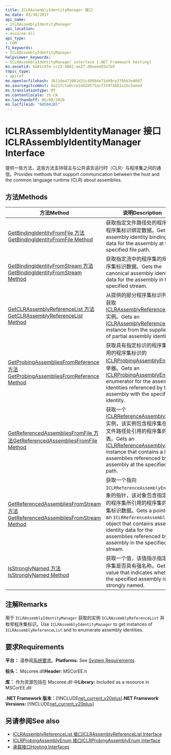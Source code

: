 ```yaml
---
title: ICLRAssemblyIdentityManager 接口
ms.date: 03/30/2017
api_name:
- ICLRAssemblyIdentityManager
api_location:
- mscoree.dll
api_type:
- COM
f1_keywords:
- ICLRAssemblyIdentityManager
helpviewer_keywords:
- ICLRAssemblyIdentityManager interface [.NET Framework hosting]
ms.assetid: 6a81c6fe-cc22-4062-ae27-d6eeee03a7b9
topic_type:
- apiref
ms.openlocfilehash: 3611de471001d31c40984e71d49ce376bb3e4607
ms.sourcegitcommit: da21fc5a8cce1e028575acf31974681a1bc5aeed
ms.translationtype: MT
ms.contentlocale: zh-CN
ms.lasthandoff: 06/08/2020
ms.locfileid: "84504285"
---
```

# <a name="iclrassemblyidentitymanager-interface"></a><span data-ttu-id="fb010-102">ICLRAssemblyIdentityManager 接口</span><span class="sxs-lookup"><span data-stu-id="fb010-102">ICLRAssemblyIdentityManager Interface</span></span>
<span data-ttu-id="fb010-103">提供一些方法，这些方法支持宿主与公共语言运行时（CLR）与程序集之间的通信。</span><span class="sxs-lookup"><span data-stu-id="fb010-103">Provides methods that support communication between the host and the common language runtime (CLR) about assemblies.</span></span>  
  
## <a name="methods"></a><span data-ttu-id="fb010-104">方法</span><span class="sxs-lookup"><span data-stu-id="fb010-104">Methods</span></span>  
  
|<span data-ttu-id="fb010-105">方法</span><span class="sxs-lookup"><span data-stu-id="fb010-105">Method</span></span>|<span data-ttu-id="fb010-106">说明</span><span class="sxs-lookup"><span data-stu-id="fb010-106">Description</span></span>|  
|------------|-----------------|  
|[<span data-ttu-id="fb010-107">GetBindingIdentityFromFile 方法</span><span class="sxs-lookup"><span data-stu-id="fb010-107">GetBindingIdentityFromFile Method</span></span>](iclrassemblyidentitymanager-getbindingidentityfromfile-method.md)|<span data-ttu-id="fb010-108">获取指定文件路径处的程序集的程序集标识绑定数据。</span><span class="sxs-lookup"><span data-stu-id="fb010-108">Gets the assembly identity binding data for the assembly at the specified file path.</span></span>|  
|[<span data-ttu-id="fb010-109">GetBindingIdentityFromStream 方法</span><span class="sxs-lookup"><span data-stu-id="fb010-109">GetBindingIdentityFromStream Method</span></span>](iclrassemblyidentitymanager-getbindingidentityfromstream-method.md)|<span data-ttu-id="fb010-110">获取指定流中的程序集的规范程序集标识数据。</span><span class="sxs-lookup"><span data-stu-id="fb010-110">Gets the canonical assembly identity data for the assembly in the specified stream.</span></span>|  
|[<span data-ttu-id="fb010-111">GetCLRAssemblyReferenceList 方法</span><span class="sxs-lookup"><span data-stu-id="fb010-111">GetCLRAssemblyReferenceList Method</span></span>](iclrassemblyidentitymanager-getclrassemblyreferencelist-method.md)|<span data-ttu-id="fb010-112">从提供的部分程序集标识列表中获取[ICLRAssemblyReferenceList](iclrassemblyreferencelist-interface.md)实例。</span><span class="sxs-lookup"><span data-stu-id="fb010-112">Gets an [ICLRAssemblyReferenceList](iclrassemblyreferencelist-interface.md) instance from the supplied list of partial assembly identities.</span></span>|  
|[<span data-ttu-id="fb010-113">GetProbingAssembliesFromReference 方法</span><span class="sxs-lookup"><span data-stu-id="fb010-113">GetProbingAssembliesFromReference Method</span></span>](iclrassemblyidentitymanager-getprobingassembliesfromreference-method.md)|<span data-ttu-id="fb010-114">获取具有指定标识的程序集所引用的程序集标识的[ICLRProbingAssemblyEnum](iclrprobingassemblyenum-interface.md)枚举器。</span><span class="sxs-lookup"><span data-stu-id="fb010-114">Gets an [ICLRProbingAssemblyEnum](iclrprobingassemblyenum-interface.md) enumerator for the assembly identities referenced by the assembly with the specified identity.</span></span>|  
|[<span data-ttu-id="fb010-115">GetReferencedAssembliesFromFile 方法</span><span class="sxs-lookup"><span data-stu-id="fb010-115">GetReferencedAssembliesFromFile Method</span></span>](iclrassemblyidentitymanager-getreferencedassembliesfromfile-method.md)|<span data-ttu-id="fb010-116">获取一个[ICLRReferenceAssemblyEnum](iclrreferenceassemblyenum-interface.md)实例，该实例包含程序集在指定文件路径处引用的程序集的列表。</span><span class="sxs-lookup"><span data-stu-id="fb010-116">Gets an [ICLRReferenceAssemblyEnum](iclrreferenceassemblyenum-interface.md) instance that contains a list of assemblies referenced by the assembly at the specified file path.</span></span>|  
|[<span data-ttu-id="fb010-117">GetReferencedAssembliesFromStream 方法</span><span class="sxs-lookup"><span data-stu-id="fb010-117">GetReferencedAssembliesFromStream Method</span></span>](iclrassemblyidentitymanager-getreferencedassembliesfromstream-method.md)|<span data-ttu-id="fb010-118">获取一个指向 `ICLRReferenceAssemblyEnum` 对象的指针，该对象包含指定流中的程序集所引用的程序集的程序集标识数据。</span><span class="sxs-lookup"><span data-stu-id="fb010-118">Gets a pointer to an `ICLRReferenceAssemblyEnum` object that contains assembly identity data for the assemblies referenced by the assembly in the specified stream.</span></span>|  
|[<span data-ttu-id="fb010-119">IsStronglyNamed 方法</span><span class="sxs-lookup"><span data-stu-id="fb010-119">IsStronglyNamed Method</span></span>](iclrassemblyidentitymanager-isstronglynamed-method.md)|<span data-ttu-id="fb010-120">获取一个值，该值指示指定的程序集是否具有强名称。</span><span class="sxs-lookup"><span data-stu-id="fb010-120">Gets a value that indicates whether the specified assembly is strongly named.</span></span>|  
  
## <a name="remarks"></a><span data-ttu-id="fb010-121">注解</span><span class="sxs-lookup"><span data-stu-id="fb010-121">Remarks</span></span>  
 <span data-ttu-id="fb010-122">用于 `ICLRAssemblyIdentityManager` 获取的实例 `ICLRAssemblyReferenceList` 并枚举程序集标识。</span><span class="sxs-lookup"><span data-stu-id="fb010-122">Use `ICLRAssemblyIdentityManager` to get instances of `ICLRAssemblyReferenceList` and to enumerate assembly identities.</span></span>  
  
## <a name="requirements"></a><span data-ttu-id="fb010-123">要求</span><span class="sxs-lookup"><span data-stu-id="fb010-123">Requirements</span></span>  
 <span data-ttu-id="fb010-124">**平台：** 请参阅[系统要求](../../get-started/system-requirements.md)。</span><span class="sxs-lookup"><span data-stu-id="fb010-124">**Platforms:** See [System Requirements](../../get-started/system-requirements.md).</span></span>  
  
 <span data-ttu-id="fb010-125">**标头：** Mscoree.dll</span><span class="sxs-lookup"><span data-stu-id="fb010-125">**Header:** MSCorEE.h</span></span>  
  
 <span data-ttu-id="fb010-126">**库：** 作为资源包括在 Mscoree.dll 中</span><span class="sxs-lookup"><span data-stu-id="fb010-126">**Library:** Included as a resource in MSCorEE.dll</span></span>  
  
 <span data-ttu-id="fb010-127">**.NET Framework 版本：**[!INCLUDE[net_current_v20plus](../../../../includes/net-current-v20plus-md.md)]</span><span class="sxs-lookup"><span data-stu-id="fb010-127">**.NET Framework Versions:** [!INCLUDE[net_current_v20plus](../../../../includes/net-current-v20plus-md.md)]</span></span>  
  
## <a name="see-also"></a><span data-ttu-id="fb010-128">另请参阅</span><span class="sxs-lookup"><span data-stu-id="fb010-128">See also</span></span>

- [<span data-ttu-id="fb010-129">ICLRAssemblyReferenceList 接口</span><span class="sxs-lookup"><span data-stu-id="fb010-129">ICLRAssemblyReferenceList Interface</span></span>](iclrassemblyreferencelist-interface.md)
- [<span data-ttu-id="fb010-130">ICLRProbingAssemblyEnum 接口</span><span class="sxs-lookup"><span data-stu-id="fb010-130">ICLRProbingAssemblyEnum Interface</span></span>](iclrprobingassemblyenum-interface.md)
- [<span data-ttu-id="fb010-131">承载接口</span><span class="sxs-lookup"><span data-stu-id="fb010-131">Hosting Interfaces</span></span>](hosting-interfaces.md)
